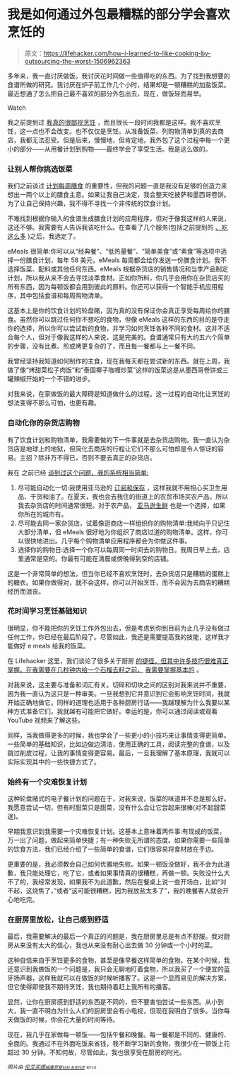 # 我是如何通过外包最糟糕的部分学会喜欢烹饪的

> 原文：<https://lifehacker.com/how-i-learned-to-like-cooking-by-outsourcing-the-worst-1506962363>

多年来，我一直讨厌做饭。我讨厌花时间做一些值得吃的东西。为了找到我想要的食谱所做的研究。我讨厌在炉子前工作几个小时，结果却是一顿糟糕的加盐饭菜。最近想通了怎么把自己最不喜欢的部分外包出去，现在，做饭轻而易举。

Watch

我之前提到过 [我真的很鄙视烹饪](https://lifehacker.com/healthy-eating-for-people-who-hate-cooking-5890818) ，而且很长一段时间我都是这样。我不喜欢烹饪，这一点也不会改变。也不仅仅是烹饪。从准备饭菜、列购物清单到真的去商店，我都无法忍受。但是后来，慢慢地，但肯定地，我外包了这个过程中每一个更小的部分——从用餐计划到购物——最终学会了享受生活。我是这么做的。

### 让别人帮你挑选饭菜

我们之前谈过 [计划每周膳食](https://lifehacker.com/how-to-plan-your-weekly-meals-stress-free-30791921) 的重要性，但我的问题一直是我没有足够的创造力来想出一两个以上的膳食主意。如果让我自己决定，我会整天吃披萨和墨西哥卷饼。为了让自己保持兴趣，我不得不寻找一个非传统的饮食计划。

不难找到根据你输入的食谱生成膳食计划的应用程序，但对于像我这样的人来说，这还不够。我需要有人告诉我该吃什么。在查看了几个服务(包括之前提到的 [、吃这么多](https://lifehacker.com/eat-this-much-automatically-builds-meal-plans-and-menus-1180298912) )之后，我选定了。

eMeals 很简单:你可以从“经典餐”、“低热量餐”、“简单美食”或“素食”等选项中选择一份膳食计划，每年 58 美元，eMeals 每周都会给你发送一份膳食计划。我不选择饭菜、配料或其他任何东西。eMeals 根据杂货店的销售情况和当季产品制定计划，所以我从来不会去寻找淡季食材。正如你所料，你几乎会用你在杂货店买的所有东西，因为每顿饭都会用到彼此的原料。你还可以获得一个智能手机应用程序，其中包括食谱和每周购物清单。

这基本上是你的饮食计划的轮盘赌，因为真的没有保证你会真正享受每周给你的膳食。虽然你可以跳过任何你不想吃的食物，但像 eMeals 这样的东西的目的是夺走你的选择，所以你可以尝试新的食物，并学习如何烹饪各种不同的食材。这并不适合每个人，但对于像我这样的人来说，这是完美的。食谱通常只有大约五六个简单的步骤，没有比煮、煎或烤更复杂的了，而且每一餐都与上一餐不同。

我曾经坚持我知道如何制作的主食，现在我每天都在尝试新的东西。就在上周，我做了像“烤甜菜松子肉饭”和“泰国椰子咖喱炒菜”这样的饭菜这是从墨西哥卷饼或三罐辣椒开始的一个不错的进步。

对我来说，在家做饭的最大障碍是知道做什么的过程。这一过程的自动化让烹饪的想法变得不那么可怕，也更有趣。

### 自动化你的杂货店购物

有了饮食计划和购物清单，我需要做的下一件事就是去杂货店购物。我一直认为杂货店是地球上的地狱，但简化去商店的行程让它们不那么可怕却是令人惊讶的容易。主招？除非万不得已，否则不要去真正的杂货店。

我在 之前已经 [谈到过这个问题，我的系统相当简单:](https://lifehacker.com/i-hate-grocery-shopping-this-is-how-i-fixed-it-5935295)

1.  尽可能自动化一切:我使用亚马逊的 [订阅和保存](http://www.amazon.com/gp/subscribe-and-save/details/?asc_campaign=InlineText&asc_refurl=https://lifehacker.com/how-i-learned-to-like-cooking-by-outsourcing-the-worst-1506962363&asc_source=&tag=kinjalifehackerlink-20) ，这样我就不用担心买卫生用品、干货和油了。在夏天，我也会去我住的街道上的农贸市场买农产品，所以我去杂货店的时间通常很短。对于农产品， [亚马逊生鲜](https://fresh.amazon.com/welcome;jsessionid=8D963498F7D1A958A599641D45D10273?asc_campaign=InlineText&asc_refurl=https://lifehacker.com/how-i-learned-to-like-cooking-by-outsourcing-the-worst-1506962363&asc_source=&tag=kinjalifehackerlink-20) 也是一个选择，如果你所在的城市有。
2.  尽可能去同一家杂货店，试着像逛商店一样组织你的购物清单:我倾向于只记住大部分清单，但 eMeals 很好地为你组织了商店过道的购物清单。这样，你可以很快地进出。几乎每个购物清单应用程序都会为你做这件事。
3.  选择你的购物日:选择一个你可以每周同一时间去的购物日。我周日早上去，店里通常是空的。你最有可能在清晨或傍晚得到空的店铺。

这是一个非常简单的想法，但当你已经不喜欢烹饪时，去杂货店只是糟糕的蛋糕上的糖衣。如果你做得对，就不会这样，你可以开始烹饪，而不会因为去商店的糟糕经历而沮丧。

### 花时间学习烹饪基础知识

很明显，你不能把你的烹饪工作外包出去，但是考虑到你到目前为止几乎没有做过任何工作，你已经在最后阶段了。尽管如此，我还是需要提高我的技能，这样我才能做好 e meals 给我的饭菜。

在 Lifehacker 这里，我们谈论了很多关于厨房 [的捷径，但其中许多技巧很难真正掌握。在我需要在几秒钟内给一个石榴去籽之前，](https://lifehacker.com/top-10-crazy-kitchen-tricks-that-speed-up-your-cooking-5899974) [我需要掌握基本的](http://lifehacker.com/a-beginners-guide-to-the-most-confusing-cooking-terms-1459836282) 。

对我来说，这主要与准备和词汇有关。切碎和切块之间的区别对我来说并不重要，因为我一直认为这只是一种审美。一旦我想到它并意识到它会影响烹饪时间，我就开始正确地做它。同样的道理也适用于各种厨房行话——我越理解为什么我要以某种方式准备它们，我就越有可能把它做好。幸运的是，你可以通过阅读或观看 YouTube 视频来了解这些。

同样，当我做得更多的时候，我也学会了一些更小的小技巧来让事情变得更简单。一些简单的基础知识，比如边做边清洁，使用正确的工具，阅读完整的食谱，以及跳过削皮过程，让我的事情变得更容易。最后，一旦我理解了基本原理，我就可以实际实现其中的一些快捷方式了。

### 始终有一个灾难恢复计划

这种轮盘赌式的电子餐计划的问题在于，对我来说，饭菜的味道并不总是那么好。我愿意尝试一切，但有时甜菜只是甜菜，没有什么会让它尝起来很棒(对不起甜菜迷)。

早期我意识到我需要一个灾难恢复计划。这基本上意味着两件事:有现成的饭菜，万一出了问题，做起来简单快捷；有一种失败无所谓的态度。如果你需要一些简单的饮食方法，我们已经介绍了一些简单的食谱，它们很容易将食材放在手边。

更重要的是，我必须教会自己如何优雅地失败。如果一顿饭没做好，我不会为此道歉，我只能处理它，吃了它，或者如果事情真的很糟糕，再做一顿。失败没什么大不了的，我经常发现，如果我不为此道歉，然后在餐桌上说一些开场白，比如“对不起，这烧焦了，”或者“这可能很糟糕，因为我放盐太多了”，我的晚餐客人就会开心地吃完。

### 在厨房里放松，让自己感到舒适

最后，我需要解决的最后一个真正的问题是，我在厨房里总是有点不舒服。我对厨房从来没有太大的信心，我也从来没有耐心出去做 30 分钟或一个小时的菜。

这种自信来自于烹饪更多的食物，甚至是像早餐这样简单的食物。在某个时候，我还意识到我做饭的一个问题是，我只会无聊地盯着食物，所以我买了一个便宜的蓝牙扬声器，这样我就可以在做饭的时候听播客了。这是一个显而易见的解决方案，但它使得即使我不期待烹饪，我也期待着赶上我所有的播客。

显然，让你在厨房感到舒适的东西是不同的，但不要害怕尝试一些东西。从小到大，我一直不明白为什么人们的厨房里会有小电视，但现在我明白了很多。当你每天做饭的时候，你会花大量的时间等待。

现在，我几乎在家做每一顿饭——包括午餐和晚餐。每一餐都是不同的、健康的、全面的。我通过不在外面吃饭来省钱，我不断学习新的食物，我很少在一顿饭上花超过 30 分钟。不知何故，尽管如此，我也很享受在厨房的时光。

*<small>照片由</small>* [*<small>伦艾买提</small>*](http://www.shutterstock.com/pic.mhtml?id=128012558&src=id)*<small></small>*<small>[*<small>威廉罗斯</small>*](http://lifehacker.com/preview/how-i-finally-got-over-my-hatred-of-cooking-by-outsourc-1506962363)*<small></small>*<small>[*<small>科利·多克托罗</small>*](http://www.flickr.com/photos/37996580417@N01/3838346468/in/photolist-6RbwFo-6VymxV-6W64jG-72cjNM-73aGZe-7j8ao1-7o3tFu-7oaHnT-7oyqic-7qJ2jr-7sxo3g-7w8gb2-7wc5Yw-7wWPoo-bCT6p3-fkgNj2-awCKGh-dpmMjS-jen86W-7BLweh-dF6aEe-btUYxR-apmxxf-9c78ZJ-9c79s1-9c79NC-by78ZF-7VgVPo-cz3SVy-dyfxnd-bVu7Jz-9oZK2N-8tmXGN-8tmYd7-chivTL-chivrQ-chfZ3q-chfZWC-chip9o-chfGFh-chfyaY-chfZRS-chfoFj-7NejiJ-arKz1M-irCnvv-chfGmY-chfydN-chiziQ-7y1PT7-7F56fn) *<small>和<small>T51】</small></small>*</small></small>

<small><small></small></small>